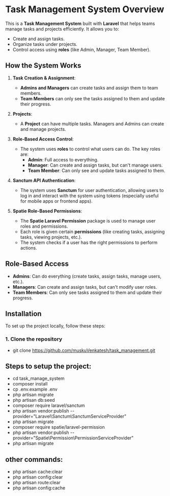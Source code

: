 # Task Management System Overview

This is a **Task Management System** built with **Laravel** that helps teams manage tasks and projects efficiently. It allows you to:

- Create and assign tasks.
- Organize tasks under projects.
- Control access using **roles** (like Admin, Manager, Team Member).

## How the System Works

1. **Task Creation & Assignment**:
   - **Admins and Managers** can create tasks and assign them to team members.
   - **Team Members** can only see the tasks assigned to them and update their progress.

2. **Projects**:
   - A **Project** can have multiple tasks. Managers and Admins can create and manage projects.

3. **Role-Based Access Control**:
   - The system uses **roles** to control what users can do. The key roles are:
     - **Admin**: Full access to everything.
     - **Manager**: Can create and assign tasks, but can't manage users.
     - **Team Member**: Can only see and update tasks assigned to them.

4. **Sanctum API Authentication**:
   - The system uses **Sanctum** for user authentication, allowing users to log in and interact with the system using tokens (especially useful for mobile apps or frontend apps).

5. **Spatie Role-Based Permissions**:
   - The **Spatie Laravel Permission** package is used to manage user roles and permissions.
   - Each role is given certain **permissions** (like creating tasks, assigning tasks, viewing projects, etc.).
   - The system checks if a user has the right permissions to perform actions.

## Role-Based Access

- **Admins**: Can do everything (create tasks, assign tasks, manage users, etc.).
- **Managers**: Can create and assign tasks, but can't modify user roles.
- **Team Members**: Can only see tasks assigned to them and update their progress.

## Installation

To set up the project locally, follow these steps:

### 1. Clone the repository
- git clone https://github.com/muskuVenkatesh/task_management.git

## Steps to setup the project:

- cd task_manage_system
- composer install
- cp .env.example .env
- php artisan migrate
- php artisan db:seed
- composer require laravel/sanctum
- php artisan vendor:publish --provider="Laravel\Sanctum\SanctumServiceProvider"
- php artisan migrate
- composer require spatie/laravel-permission
- php artisan vendor:publish --provider="Spatie\Permission\PermissionServiceProvider"
- php artisan migrate

## other commands:

- php artisan cache:clear
- php artisan config:clear
- php artisan route:clear
- php artisan config:cache























